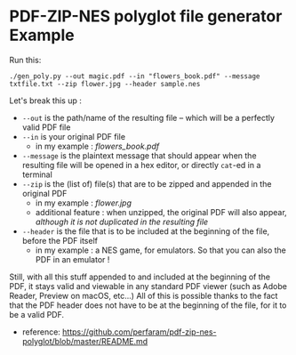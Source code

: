 # PDF-ZIP-NES polyglot file generator Example
Run this: 
```
./gen_poly.py --out magic.pdf --in "flowers_book.pdf" --message txtfile.txt --zip flower.jpg --header sample.nes
```

Let's break this up : 
* `--out` is the path/name of the resulting file – which will be a perfectly valid PDF file
* `--in` is your original PDF file
	* in my example : *flowers_book.pdf*
* `--message` is the plaintext message that should appear when the resulting file will be opened in a hex editor, or directly `cat`-ed in a terminal
* `--zip` is the (list of) file(s) that are to be zipped and appended in the original PDF
	* in my example : *flower.jpg*
	* additional feature : when unzipped, the original PDF will also appear, *although it is not duplicated in the resulting file*
* `--header` is the file that is to be included at the beginning of the file, before the PDF itself
	* in my example : a NES game, for emulators. So that you can also the PDF in an emulator !

Still, with all this stuff appended to and included at the beginning of the PDF, it stays valid and viewable in any standard PDF viewer (such as Adobe Reader, Preview on macOS, etc...)
All of this is possible thanks to the fact that the PDF header does not have to be at the beginning of the file, for it to be a valid PDF.




* reference: https://github.com/perfaram/pdf-zip-nes-polyglot/blob/master/README.md